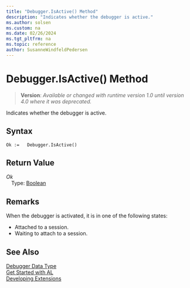 ```yaml
---
title: "Debugger.IsActive() Method"
description: "Indicates whether the debugger is active."
ms.author: solsen
ms.custom: na
ms.date: 02/26/2024
ms.tgt_pltfrm: na
ms.topic: reference
author: SusanneWindfeldPedersen
---
```

[//]: # (START>DO_NOT_EDIT)
[//]: # (IMPORTANT:Do not edit any of the content between here and the END>DO_NOT_EDIT.)
[//]: # (Any modifications should be made in the .xml files in the ModernDev repo.)
# Debugger.IsActive() Method
> **Version**: _Available or changed with runtime version 1.0 until version 4.0 where it was deprecated._

Indicates whether the debugger is active.


## Syntax
```AL
Ok :=   Debugger.IsActive()
```

## Return Value
*Ok*  
&emsp;Type: [Boolean](../boolean/boolean-data-type.md)  



[//]: # (IMPORTANT: END>DO_NOT_EDIT)

## Remarks

When the debugger is activated, it is in one of the following states:  
  
- Attached to a session.
- Waiting to attach to a session.  

## See Also

[Debugger Data Type](debugger-data-type.md)  
[Get Started with AL](../../devenv-get-started.md)  
[Developing Extensions](../../devenv-dev-overview.md)